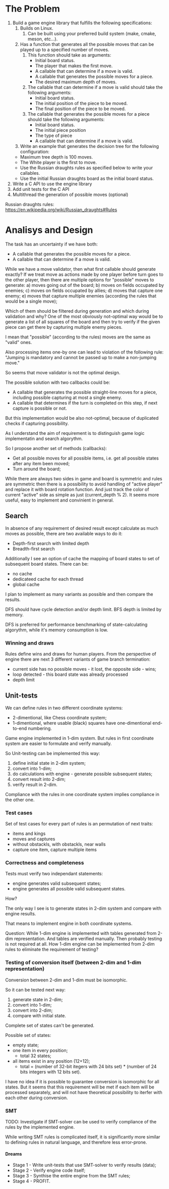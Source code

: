 

# The Problem

1. Build a game engine library that fulfills the following specifications:
   1. Builds on Linux.
      1. Can be built using your preferred build system (make, cmake, meson, etc...).
   2. Has a function that generates all the possible moves that can be played up to a specified number of moves.
      1. This function should take as arguments:
         - Initial board status.
         - The player that makes the first move.
         - A callable that can determine if a move is valid.
         - A callable that generates the possible moves for a piece.
         - The desired maximum depth of moves.
      1. The callable that can determine if a move is valid should take the following arguments:
         - Initial board status.
         - The initial position of the piece to be moved.
         - The final position of the piece to be moved.
      1. The callable that generates the possible moves for a piece should take the following arguments:
         - Initial board status.
         - The initial piece position
         - The type of piece
         - A callable that can determine if a move is valid.
   3. Write an example that generates the decision tree for the following configuration:
   - Maximum tree depth is 100 moves.
   - The White player is the first to move.
   - Use the Russian draughts rules as specified below to write your callables.
   - Use the initial Russian draughts board as the initial board status.
2. Write a C API to use the engine library
3. Add unit tests for the C API
4. Multithread the generation of possible moves (optional)


Russian draughts rules: https://en.wikipedia.org/wiki/Russian_draughts#Rules



# Analisys and Design


The task has an uncertainty if we have both:
- A callable that generates the possible moves for a piece.
- A callable that can determine if a move is valid.

While we have a move validator,
then what first callable should generate exactly?
If we treat move as actions made by one player before turn goes to the other player, 
then there are multiple options for "possible" moves to generate:
a) moves going out of the board;
b) moves on fields occupated by enemies;
c) moves on fields occupated by allies;
d) moves that capture one enemy;
e) moves that capture multiple enemies (according the rules that would be a single move);

Which of them should be filtered during generation and which during validation and why?
One of the most obviously not-optimal way would be to generate a list of all squares of the board
and then try to verify if the given piece can get there by capturing multiple enemy pieces.

I mean that "possible" (according to the rules) moves are the same as "valid" ones.

Also processing items one-by one can lead to violation of the following rule:
"Jumping is mandatory and cannot be passed up to make a non-jumping move."

So seems that move validator is not the optimal design.

The possible solution with two callbacks could be:
- A callable that generates the possible straight-line moves for a piece, including possible capturing at most a single enemy.
- A callable that determines if the turn is completed on this step, if next capture is possible or not.

But this implementation would be also not-optimal, because of duplicated checks if capturing possibility.

As I understand the aim of requirement is to distinguish game logic implementatin and search algorythm.

So I propose another set of methods (callbacks):
- Get all possible moves for all possible items, i.e. get all possible states after any item been moved;
- Turn around the board;

While there are always two sides in game and board is symmetric and rules are symmetric
then there is a possibility to avoid handling of "active player"
and replace it with board rotation function.
And just track the color of current "active" side as simple as just (current_depth % 2).
It seems more useful, easy to implement and convinient in general.


## Search

In absence of any requirement of desired result except calculate as much moves as possible,
there are two available ways to do it:
- Depth-first search with limited depth
- Breadth-first search

Additionally I see an option of cache the mapping of board states to set of subsequent board states.
There can be:
- no cache
- dedicateed cache for each thread
- global cache

I plan to implement as many variants as possible and then compare the results.

DFS should have cycle detection and/or depth limit.
BFS depth is limited by memory.

DFS is preferred for performance benchmarking of state-calculating algorythm, while it's memory consumption is low.

### Winning and draws

Rules define wins and draws for human players.
From the perspective of engine there are next 3 different variants of game branch termination:
- current side has no possible moves - it lost, the opposite side - wins;
- loop detected - this board state was already processed
- depth limit


## Unit-tests

We can define rules in two different coordinate systems:
- 2-dimentional, like Chess coordinate system;
- 1-dimentional, where usable (black) squares have one-dimentional end-to-end numbering.

Game engine implemented in 1-dim system.
But rules in first coordinate system are easier to formulate and verify manually.

So Unit-testing can be implemented this way:
1. define initial state in 2-dim system;
2. convert into 1-dim;
3. do calculations with engine - generate possible subsequent states;
4. convert result into 2-dim;
5. verify result in 2-dim.

Compliance with the rules in one coordinate system implies compliance in the other one.

### Test cases

Set of test cases for every part of rules is an permutation of next traits:
- items and kings
- moves and captures
- without obstackls, with obstackls, near walls
- capture one item, capture multiple items


### Correctness and completeness

Tests must verify two independant statements:
- engine generates valid subsequent states;
- engine generates all possible valid subsequent states.

How?

The only way I see is to generate states in 2-dim system and compare with engine results.

That means to implement engine in both coordinate systems.

Question:
While 1-dim engine is implemented with tables generated from 2-dim representation.
And tables are verified manually.
Then probably testing is not required at all.
How 1-dim engine can be implemented from 2-dim rules to eliminate the requirement of testing?


### Testing of conversion itself (between 2-dim and 1-dim representation)

Conversion between 2-dim and 1-dim must be isomorphic.

So it can be tested next way:
1. generate state in 2-dim;
2. convert into 1-dim;
3. convert into 2-dim;
4. compare with initial state.

Complete set of states can't be generated.

Possible set of states:
- empty state;
- one item in every position;
  - total 32 states;
- all items exist in any position (12+12);
  - total = (number of 32-bit itegers with 24 bits set) * (number of 24 bits integers with 12 bits set).

I have no idea if it is possible to guarantee conversion is isomorphic for all states.
But it seems that this requirement will be met if each item will be processed separately,
and will not have theoretical possibility to iterfer with each other during conversion.


### SMT

TODO: Investigate if SMT-solver can be used to verify compliance of the rules by the implemented engine.

While writing SMT rules is complicated itself, it is significantly more similar to defining rules in natural language,
and therefore less error-prone.

#### Dreams

* Stage 1 - Write unit-tests that use SMT-solver to verify results (data);
* Stage 2 - Verify engine code itself;
* Stage 3 - Synthise the entire engine from the SMT rules;
* Stage 4 - PROFIT.



